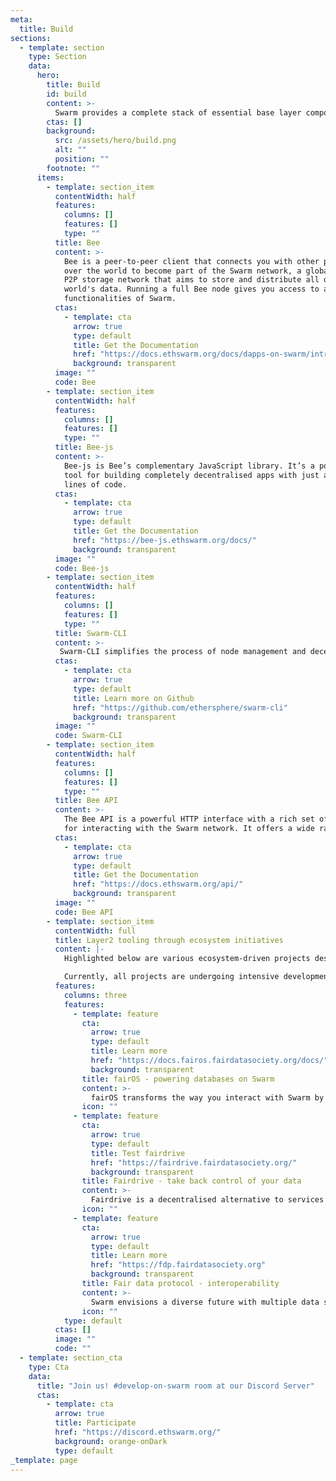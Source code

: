 ```yaml
---
meta:
  title: Build
sections:
  - template: section
    type: Section
    data:
      hero:
        title: Build
        id: build
        content: >-
          Swarm provides a complete stack of essential base layer components for developers. Build and host dApps, NFT meta-data, and media files, all within a decentralised framework!
        ctas: []
        background:
          src: /assets/hero/build.png
          alt: ""
          position: ""
        footnote: ""
      items:
        - template: section_item
          contentWidth: half
          features:
            columns: []
            features: []
            type: ""
          title: Bee
          content: >-
            Bee is a peer-to-peer client that connects you with other peers all
            over the world to become part of the Swarm network, a global distributed
            P2P storage network that aims to store and distribute all of the
            world's data. Running a full Bee node gives you access to all the
            functionalities of Swarm.
          ctas:
            - template: cta
              arrow: true
              type: default
              title: Get the Documentation
              href: "https://docs.ethswarm.org/docs/dapps-on-swarm/introduction"
              background: transparent
          image: ""
          code: Bee
        - template: section_item
          contentWidth: half
          features:
            columns: []
            features: []
            type: ""
          title: Bee-js
          content: >-
            Bee-js is Bee’s complementary JavaScript library. It’s a powerful
            tool for building completely decentralised apps with just a few
            lines of code.
          ctas:
            - template: cta
              arrow: true
              type: default
              title: Get the Documentation
              href: "https://bee-js.ethswarm.org/docs/"
              background: transparent
          image: ""
          code: Bee-js
        - template: section_item
          contentWidth: half
          features:
            columns: []
            features: []
            type: ""
          title: Swarm-CLI
          content: >-
           Swarm-CLI simplifies the process of node management and decentralised application development on the Swarm network by offering an intuitive and user-friendly command line interface which can be used for engaging with the Swarm ecosystem. This powerful tool enables effortless uploading and downloading of files, folders, and entire websites. Additionally, it streamlines the process of managing feeds and identities, and it makes node management a breeze.  
          ctas:
            - template: cta
              arrow: true
              type: default
              title: Learn more on Github
              href: "https://github.com/ethersphere/swarm-cli"
              background: transparent
          image: ""
          code: Swarm-CLI
        - template: section_item
          contentWidth: half
          features:
            columns: []
            features: []
            type: ""
          title: Bee API
          content: >-
            The Bee API is a powerful HTTP interface with a rich set of endpoints
            for interacting with the Swarm network. It offers a wide range of functionalities for managing node resources and obtaining operational metrics and insights which are vital for node operators and decentralised application developers.
          ctas:
            - template: cta
              arrow: true
              type: default
              title: Get the Documentation
              href: "https://docs.ethswarm.org/api/"
              background: transparent
          image: ""
          code: Bee API
        - template: section_item
          contentWidth: full
          title: Layer2 tooling through ecosystem initiatives
          content: |-
            Highlighted below are various ecosystem-driven projects designed to accelerate decentralised application development and foster data interoperability and sovereignty. The Swarm Foundation proudly supports these initiatives but does not guarantee their performance.

            Currently, all projects are undergoing intensive development, and contributions are highly encouraged. Additionally, the Swarm Foundation offers [grants](https://my.ethswarm.org/grants) to support contributions to the projects listed.
          features:
            columns: three
            features:
              - template: feature
                cta:
                  arrow: true
                  type: default
                  title: Learn more
                  href: "https://docs.fairos.fairdatasociety.org/docs/"
                  background: transparent
                title: fairOS - powering databases on Swarm
                content: >-
                  fairOS transforms the way you interact with Swarm by offering a distributed file system and versatile database solutions, including key-value and document (multi-index) databases. By freeing up developers to focus on building their applications rather than worrying about the intricacies of Swarm, fairOS gives developers a significant head start on their projects.  
                icon: ""
              - template: feature
                cta:
                  arrow: true
                  type: default
                  title: Test fairdrive
                  href: "https://fairdrive.fairdatasociety.org/"
                  background: transparent
                title: Fairdrive - take back control of your data
                content: >-                                  
                  Fairdrive is a decentralised alternative to services like Dropbox and Google Drive, powered by Swarm. It provides a user-friendly interface for decentralized applications (dApps) and personal data storage. Fairdrive empowers users to take control of their data and allows developers to leverage it to easily add decentralised storage to their dApps.
                icon: ""
              - template: feature
                cta:
                  arrow: true
                  type: default
                  title: Learn more
                  href: "https://fdp.fairdatasociety.org"
                  background: transparent
                title: Fair data protocol - interoperability
                content: >-
                  Swarm envisions a diverse future with multiple data stores catering to various needs. Fair Data Protocol (FDP) acts as the connecting link, facilitating interoperability. Presently, the project is in an active development phase, and community members are encouraged to participate by contributing to or proposing enhancements through [Fair data Improvement Proposals](https://github.com/fairDataSociety/FIPs).
                icon: ""
            type: default
          ctas: []
          image: ""
          code: ""
  - template: section_cta
    type: Cta
    data:
      title: "Join us! #develop-on-swarm room at our Discord Server"
      ctas:
        - template: cta
          arrow: true
          title: Participate
          href: "https://discord.ethswarm.org/"
          background: orange-onDark
          type: default
_template: page
---
```

